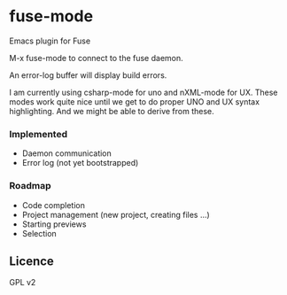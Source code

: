 # fuse-mode
Emacs plugin for Fuse

M-x fuse-mode to connect to the fuse daemon.

An error-log buffer will display build errors.

I am currently using csharp-mode for uno and nXML-mode for UX.
These modes work quite nice until we get to do proper UNO and UX syntax highlighting. And we might be able
to derive from these.


### Implemented

- Daemon communication
- Error log (not yet bootstrapped)

### Roadmap

- Code completion
- Project management (new project, creating files ...)
- Starting previews
- Selection


## Licence

GPL v2
